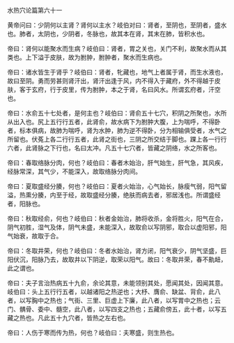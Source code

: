 水热穴论篇第六十一

黄帝问曰：少阴何以主肾？肾何以主水？岐伯对曰：肾者，至阴也，至阴者，盛水也。肺者，太阴也，少阴者，冬脉也，故其本在肾，其末在肺，皆积水也。

帝曰：肾何以能聚水而生病？岐伯曰：肾者，胃之关也，关门不利，故聚水而从其类也。上下溢于皮肤，故为胕肿，胕肿者，聚水而生病也。

帝曰：诸水皆生于肾乎？岐伯曰：肾者，牝藏也，地气上者属于肾，而生水液也，故曰至阴。勇而劳甚则肾汗出，肾汗出逢于风，内不得入于藏府，外不得越于皮肤，客于玄府，行于皮里，传为胕肿，本之于肾，名曰风水。所谓玄府者，汗空也。

帝曰：水俞五十七处者，是何主也？岐伯曰：肾俞五十七穴，积阴之所聚也，水所从出入也。尻上五行行五者，此肾俞，故水病下为胕肿大腹，上为喘呼，不得卧者，标本俱病，故肺为喘呼，肾为水肿，肺为逆不得卧，分为相输俱受者，水气之所留也。伏菟上各二行行五者，此肾之街也，三阴之所交结于脚也。踝上各一行行六者，此肾脉之下行也，名曰太冲。凡五十七穴者，皆藏之阴络，水之所客也。

帝曰：春取络脉分肉，何也？岐伯曰：春者木始治，肝气始生，肝气急，其风疾，经脉常深，其气少，不能深入，故取络脉分肉间。

帝曰：夏取盛经分腠，何也？岐伯曰：夏者火始治，心气始长，脉瘦气弱，阳气留溢，热熏分腠，内至于经，故取盛经分腠，绝肤而病去者，邪居浅也。所谓盛经者，阳脉也。

帝曰：秋取经俞，何也？岐伯曰：秋者金始治，肺将收杀，金将胜火，阳气在合，阴气初胜，湿气及体，阴气未盛，未能深入，故取俞以写阴邪，取合以虚阳邪，阳气始衰，故取于合。

帝曰：冬取井荣，何也？岐伯曰：冬者水始治，肾方闭，阳气衰少，阴气坚盛，巨阳伏沉，阳脉乃去，故取井以下阴逆，取荣以阳气。故曰：冬取井荣，春不鼽衄，此之谓也。

帝曰：夫子言治热病五十九俞，余论其意，未能领别其处，愿闻其处，因闻其意。岐伯曰：头上五行行五者，以越诸阳之热逆也；大杼、膺俞、缺盆、背俞，此八者，以写胸中之热也；气街、三里、巨虚上下廉，此八者，以写胃中之热也；云门、髃骨、委中、髓空，此八者，以写四支之热也；五藏俞傍五，此十者，以写五藏之热也。凡此五十九穴者，皆热之左右也。

帝曰：人伤于寒而传为热，何也？岐伯曰：夫寒盛，则生热也。

